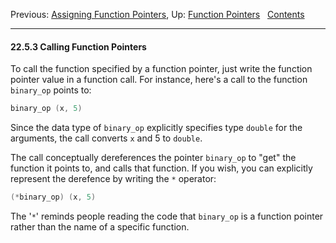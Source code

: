 Previous: [Assigning Function
Pointers](Assigning-Function-Pointers.md), Up: [Function
Pointers](Function-Pointers.md)  
[Contents](index.md#SEC_Contents "Table of contents")  

------------------------------------------------------------------------


#### 22.5.3 Calling Function Pointers 


To call the function specified by a function pointer, just write the
function pointer value in a function call. For instance, here's a call
to the function `binary_op` points to:

``` C
binary_op (x, 5)
```

Since the data type of `binary_op` explicitly specifies type `double`
for the arguments, the call converts `x` and 5 to `double`.

The call conceptually dereferences the pointer `binary_op` to "get" the
function it points to, and calls that function. If you wish, you can
explicitly represent the derefence by writing the `*` operator:

``` C
(*binary_op) (x, 5)
```

The '`*`' reminds people reading the code that `binary_op` is a
function pointer rather than the name of a specific function.
